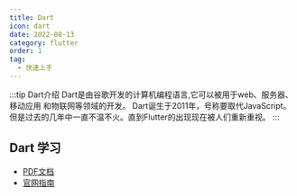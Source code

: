 ```yaml
---
title: Dart
icon: dart
date: 2022-08-13
category: flutter
order: 1
tag:
  - 快速上手
---
```


:::tip Dart介绍
Dart是由⾕歌开发的计算机编程语⾔,它可以被⽤于web、服务器、移动应⽤ 和物联⽹等领域的开发。
Dart诞⽣于2011年，号称要取代JavaScript。但是过去的⼏年中⼀直不温不⽕。直到Flutter的出现现在被⼈们重新重视。
:::

## Dart 学习
<PDF url="https://oss.w2gd.top/pdf/Dartlearning.pdf" />

- [PDF文档](https://oss.w2gd.top/pdf/Dartlearning.pdf)
- [官网指南](https://dart.cn/guides)